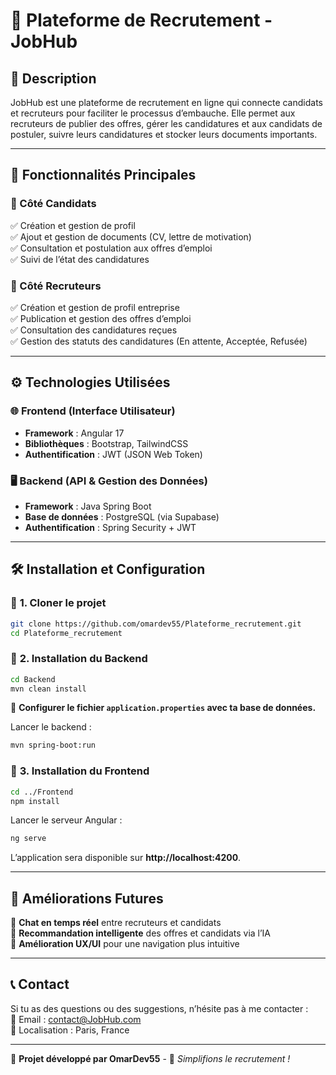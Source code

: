 # 🏢 Plateforme de Recrutement - JobHub

## 📌 Description

JobHub est une plateforme de recrutement en ligne qui connecte candidats et recruteurs pour faciliter le processus d’embauche. 
Elle permet aux recruteurs de publier des offres, gérer les candidatures et aux candidats de postuler, suivre leurs candidatures et stocker leurs documents importants.

---

## 🚀 Fonctionnalités Principales

### 📂 Côté Candidats
✅ Création et gestion de profil  
✅ Ajout et gestion de documents (CV, lettre de motivation)  
✅ Consultation et postulation aux offres d’emploi  
✅ Suivi de l’état des candidatures  

### 📂 Côté Recruteurs
✅ Création et gestion de profil entreprise  
✅ Publication et gestion des offres d’emploi  
✅ Consultation des candidatures reçues  
✅ Gestion des statuts des candidatures (En attente, Acceptée, Refusée)  

---

## ⚙️ Technologies Utilisées

### 🌐 **Frontend (Interface Utilisateur)**
- **Framework** : Angular 17
- **Bibliothèques** : Bootstrap, TailwindCSS
- **Authentification** : JWT (JSON Web Token)

### 🖥️ **Backend (API & Gestion des Données)**
- **Framework** : Java Spring Boot
- **Base de données** : PostgreSQL (via Supabase)
- **Authentification** : Spring Security + JWT

---

## 🛠️ Installation et Configuration

### 📌 **1. Cloner le projet**
```bash
git clone https://github.com/omardev55/Plateforme_recrutement.git
cd Plateforme_recrutement
```

### 📌 **2. Installation du Backend**
```bash
cd Backend
mvn clean install
```
📌 **Configurer le fichier `application.properties` avec ta base de données.**

Lancer le backend :
```bash
mvn spring-boot:run
```

### 📌 **3. Installation du Frontend**
```bash
cd ../Frontend
npm install
```
Lancer le serveur Angular :
```bash
ng serve
```
L’application sera disponible sur **http://localhost:4200**.

---

## 📝 Améliorations Futures

🔹 **Chat en temps réel** entre recruteurs et candidats  
🔹 **Recommandation intelligente** des offres et candidats via l’IA  
🔹 **Amélioration UX/UI** pour une navigation plus intuitive  

---

## 📞 Contact

Si tu as des questions ou des suggestions, n’hésite pas à me contacter :  
📧 Email : [contact@JobHub.com](mailto:contact@JobHub.com)  
📍 Localisation : Paris, France  

---

🎯 **Projet développé par OmarDev55** - 🚀 *Simplifions le recrutement !*
